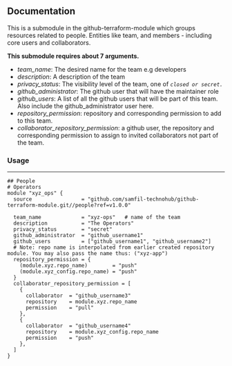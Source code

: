 ## Documentation

This is a submodule in the github-terraform-module which groups resources related to people. Entities like team, and members - including  core users and collaborators.

**This submodule requires about 7 arguments.**
  - _team_name_: <text> The desired name for the team e.g developers </text>
  - _description_: <text> A description of the team</text>
  - _privacy_status_: <text> The visibility level of the team, one of <code><em>closed or secret.</em></code></text>
  - _github_administrator_: <text> The github user that will have the maintainer role</text>
  - _github_users_: <text> A list of all the github users that will be part of this team. Also include the github_administrator user here. </text>
  - _repository_permission_: <text> repository and corresponding permission to add to this team. </text>
  - _collaborator_repository_permission_: <text> a github user, the repository and corresponding permission to assign to invited collaborators not part of the team. </text>

### **Usage**
---
```hcl
## People
# Operators
module "xyz_ops" {
  source                = "github.com/samfil-technohub/github-terraform-module.git//people?ref=v1.0.0"
  
  team_name             = "xyz-ops"   # name of the team
  description           = "The Operators"
  privacy_status        = "secret"
  github_administrator  = "github_username1"
  github_users          = ["github_username1", "github_username2"]
  # Note: repo name is interpolated from earlier created repository module. You may also pass the name thus: ("xyz-app")
  repository_permission = {
    (module.xyz.repo_name)        = "push"
    (module.xyz_config.repo_name) = "push"
  }
  collaborator_repository_permission = [
    {
      collaborator  = "github_username3"
      repository  	= module.xyz.repo_name
      permission    = "pull"
    },
    {
      collaborator  = "github_username4"
      repository  	= module.xyz_config.repo_name
      permission    = "push"
    },
  ]
}
```